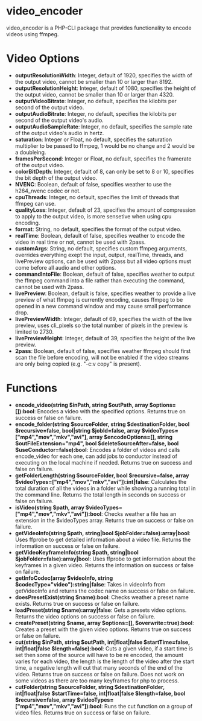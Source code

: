 # video_encoder
video_encoder is a PHP-CLI package that provides functionality to encode videos using ffmpeg.

# Video Options
- **outputResolutionWidth**: Integer, default of 1920, specifies the width of the output video, cannot be smaller than 10 or larger than 8192.
- **outputResolutionHeight**: Integer, default of 1080, specifies the height of the output video, cannot be smaller than 10 or larger than 4320.
- **outputVideoBitrate**: Integer, no default, specifies the kilobits per second of the output video.
- **outputAudioBitrate**: Integer, no default, specifies the kilobits per second of the output video's audio.
- **outputAudioSampleRate**: Integer, no default, specifies the sample rate of the output video's audio in hertz.
- **saturation**: Integer or Float, no default, specifies the saturation multiplier to be passed to ffmpeg, 1 would be no change and 2 would be a doubleing.
- **framesPerSecond**: Integer or Float, no default, specifies the framerate of the output video.
- **colorBitDepth**: Integer, default of 8, can only be set to 8 or 10, specifies the bit depth of the output video.
- **NVENC**: Boolean, default of false, specifies weather to use the h264_nvenc codec or not.
- **cpuThreads**: Integer, no default, specifies the limit of threads that ffmpeg can use.
- **qualityLoss**: Integer, default of 23, specifies the amount of compression to apply to the output video, is more sensetive when using cpu encoding.
- **format**: String, no default, specifies the format of the output video.
- **realTime**: Boolean, default of false, specifies weather to encode the video in real time or not, cannot be used with 2pass.
- **customArgs**: String, no default, specifies custom ffmpeg arguments, overrides everything exept the input, output, realTime, threads, and livePreview options, can be used with 2pass but all video options must come before all audio and other options.
- **commandIntoFile**: Boolean, default of false, specifies weather to output the ffmpeg command into a file rather than executing the command, cannot be used with 2pass.
- **livePreview**: Boolean, default is false, specifies weather to provide a live preview of what ffmpeg is currently encoding, causes ffmpeg to be opened in a new command window and may cause small performance drop.
- **livePreviewWidth**: Integer, default of 69, specifies the width of the live preview, uses cli_pixels so the total number of pixels in the preview is limited to 2730.
- **livePreviewHeight**: Integer, default of 39, specifies the height of the live preview.
- **2pass**: Boolean, default of false, specifies weather ffmpeg should first scan the file before encoding, will not be enabled if the video streams are only being copied (e.g. "-c:v copy" is present).

# Functions
- **encode_video(string $inPath, string $outPath, array $options=[]):bool**: Encodes a video with the specified options. Returns true on success or false on failure.
- **encode_folder(string $sourceFolder, string $destinationFolder, bool $recursive=false, bool|string $jobId=false, array $videoTypes=["mp4","mov","mkv","avi"], array $encodeOptions=[], string $outFileExtension="mp4", bool $deleteSourceAfter=false, bool $useConductor=false):bool**: Encodes a folder of videos and calls encode_video for each one, can add jobs to conductor instead of executing on the local machine if needed. Returns true on success and false on failure.
- **getFolderLength(string $sourceFolder, bool $recursive=false, array $videoTypes=["mp4","mov","mkv","avi"]):int|false**: Calculates the total duration of all the videos in a folder while showing a running total in the command line. Returns the total length in seconds on success or false on failure.
- **isVideo(string $path, array $videoTypes=["mp4","mov","mkv","avi"]):bool**: Checks weather a file has an extension in the $videoTypes array. Returns true on success or false on failure.
- **getVideoInfo(string $path, string|bool $jobFolder=false):array|bool**: Uses ffprobe to get detailed information about a video file. Returns the information on success or false on failure.
- **getVideoKeyframeInfo(string $path, string|bool $jobFolder=false):array|bool**: Uses ffprobe to get information about the keyframes in a given video. Returns the information on success or false on failure.
- **getInfoCodec(array $videoInfo, string $codecType="video"):string|false**: Takes in videoInfo from getVideoInfo and returns the codec name on success or false on failure.
- **doesPresetExist(string $name):bool**: Checks weather a preset name exists. Returns true on success or false on failure.
- **loadPreset(string $name):array|false**: Gets a presets video options. Returns the video options on success or false on failure.
- **createPreset(string $name, array $options=[], $overwrite=true):bool**: Creates a preset with the given video options. Returns true on success or false on failure.
- **cut(string $inPath, string $outPath, int|float|false $startTime=false, int|float|false $length=false):bool**: Cuts a given video, if a start time is set then some of the source will have to be re encoded, the amount varies for each video, the length is the length of the video after the start time, a negative length will cut that many seconds of the end of the video. Returns true on success or false on failure. Does not work on some videos as there are too many keyframes for php to process.
- **cutFolder(string $sourceFolder, string $destinationFolder, int|float|false $startTime=false, int|float|false $length=false, bool $recursive=false, array $videoTypes=["mp4","mov","mkv","avi"]):bool**: Runs the cut function on a group of video files. Returns true on success or false on failure.